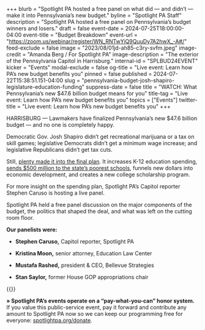 +++
blurb = "Spotlight PA hosted a free panel on what did — and didn’t — make it into Pennsylvania’s new budget."
byline = "Spotlight PA Staff"
description = "Spotlight PA hosted a free panel on Pennsylvania’s budget winners and losers."
draft = false
event-date = 2024-07-25T18:00:00-04:00
event-title = "Budget Breakdown"
event-url = "https://zoom.us/webinar/register/WN_RNTwYiQ9QuuDy7A2hwX_-A#/"
feed-exclude = false
image = "2023/08/01jd-ah85-c3ry-svfm.jpeg"
image-credit = "Amanda Berg / For Spotlight PA"
image-description = "The exterior of the Pennsylvania Capitol in Harrisburg."
internal-id = "SPLBUD24EVENT"
kicker = "Events"
modal-exclude = false
og-title = "Live event: Learn how PA’s new budget benefits you"
pinned = false
published = 2024-07-22T15:38:51.151-04:00
slug = "pennsylvania-budget-josh-shapiro-legislature-education-funding"
suppress-date = false
title = "WATCH: What Pennsylvania’s new $47.6 billion budget means for you"
title-tag = "Live event: Learn how PA’s new budget benefits you"
topics = ["Events"]
twitter-title = "Live event: Learn how PA’s new budget benefits you"
+++

HARRISBURG — Lawmakers have finalized Pennsylvania’s new $47.6 billion budget — and no one is completely happy.

Democratic Gov. Josh Shapiro didn’t get recreational marijuana or a tax on skill games; legislative Democrats didn’t get a minimum wage increase; and legislative Republicans didn’t get tax cuts.

Still, <a href="https://www.spotlightpa.org/news/2024/07/pennsylvania-budget-public-schools-economic-development-scholarships-josh-shapiro-legislature/">plenty made it into the final plan</a>. It increases K-12 education spending, <a href="https://www.spotlightpa.org/news/2024/07/pennsylvania-legislature-budget-deal-education-spending-public-schools-josh-shapiro/">sends $500 million to the state’s poorest schools</a>, funnels new dollars into economic development, and creates a new college scholarship program.

For more insight on the spending plan, Spotlight PA’s Capitol reporter Stephen Caruso is hosting a live panel.

Spotlight PA held a free panel discussion on the major components of the budget, the politics that shaped the deal, and what was left on the cutting room floor.

<strong>Our panelists were:</strong>

- <strong>Stephen Caruso,</strong> Capitol reporter, Spotlight PA

- <strong>Kristina Moon,</strong> senior attorney, Education Law Center

- <strong>Mustafa Rashed,</strong> president &amp; CEO, Bellevue Strategies

- <strong>Stan Saylor,</strong> former House GOP appropriations chair

{{<vimeo id="990627534" secret="89f8de8242" >}}

<strong>» Spotlight PA’s events operate on a “pay-what-you-can” honor system.</strong> If you value this public-service event, pay it forward and contribute any amount to Spotlight PA now so we can keep our programming free for everyone: <a href="http://spotlightpa.org/donate">spotlightpa.org/donate</a>.

